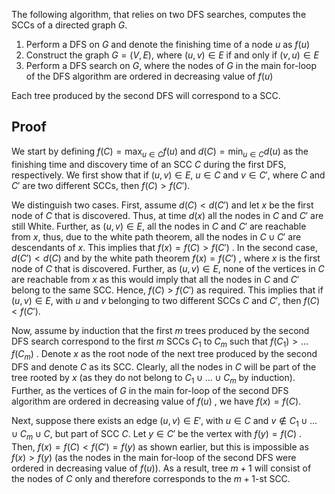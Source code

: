 The following algorithm, that relies on two DFS searches, computes the SCCs of a directed graph $G$.

1. Perform a DFS on $G$ and denote the finishing time of a node $u$ as $f (u)$
2. Construct the graph $G= (V,E)$, where $(u,v) \in E$ if and only if $(v,u) \in E$
3. Perform a DFS search on $G$, where the nodes of $G$ in the main for-loop of the DFS algorithm are ordered in decreasing value of $f (u)$

Each tree produced by the second DFS will correspond to a SCC.

## Proof

We start by defining $f (C)=  \text{max}_{u \in C} f (u)$ and $d(C) =  \text{min}_{u \in C} d (u)$ as the finishing time and discovery time of an SCC $C$ during the first DFS, respectively. We first show that if $(u,v) \in E$, $u \in C$ and $v \in C'$, where $C$ and $C'$ are two different SCCs, then $f (C) \gt f (C')$.

We distinguish two cases. First, assume $d (C) \lt d (C')$ and let $x$ be the first node of $C$ that is discovered. Thus, at time $d (x)$ all the nodes in $C$ and $C'$ are still White. Further, as $(u,v) \in E$, all the nodes in $C$ and $C'$ are reachable from $x$, thus, due to the white path theorem, all the nodes in $C \cup C'$ are descendants of $x$. This implies that $f (x) = f(C) \gt f(C')$ . In the second case, $d (C') \lt d (C)$ and by the white path theorem $f (x) = f (C')$ , where $x$ is the first node of $C$ that is discovered. Further, as $(u,v) \in E$, none of the vertices in $C$ are reachable from $x$ as this would imply that all the nodes in $C$ and $C'$ belong to the same SCC. Hence, $f (C) \gt f (C')$ as required. This implies that if $(u,v) \in E$, with $u$ and $v$ belonging to two different SCCs $C$ and $C'$, then $f (C) \lt f (C')$.

Now, assume by induction that the first $m$ trees produced by the second DFS search correspond to the first $m$ SCCs $C_1$ to $C_m$ such that $f (C_1) \gt \dots  f (C_m)$ . Denote $x$ as the root node of the next tree produced by the second DFS and denote $C$ as its SCC. Clearly, all the nodes in $C$ will be part of the tree rooted by $x$ (as they do not belong to $C_1 \cup \dots \cup C_m$ by induction). Further, as the vertices of $G$ in the main for-loop of the second DFS algorithm are ordered in decreasing value of $f (u)$ , we have $f( x) = f (C)$.

Next, suppose there exists an edge $(u,v) \in E'$, with $u \in C$ and $v \notin C_1 \cup \dots \cup C_m \cup C$, but part of SCC $C$. Let $y \in C'$ be the vertex with $f (y) = f (C)$ . Then, $f (x) = f (C) \lt f (C') = f (y)$ as shown earlier, but this is impossible as $f (x) \gt f (y)$ (as the nodes in the main for-loop of the second DFS were ordered in decreasing value of $f (u)$). As a result, tree $m + 1$ will consist of the nodes of $C$ only and therefore corresponds to the $m+ 1$-st SCC.
